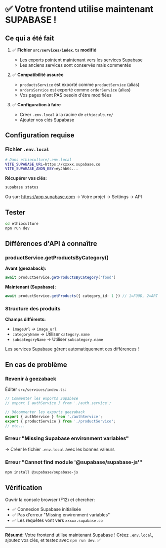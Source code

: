 # ✅ Votre frontend utilise maintenant SUPABASE !

## Ce qui a été fait

1. ✅ **Fichier `src/services/index.ts` modifié**
   - Les exports pointent maintenant vers les services Supabase
   - Les anciens services sont conservés mais commentés

2. ✅ **Compatibilité assurée**
   - `productsService` est exporté comme `productService` (alias)
   - `ordersService` est exporté comme `orderService` (alias)
   - Vos pages n'ont PAS besoin d'être modifiées

3. ✅ **Configuration à faire**
   - Créer `.env.local` à la racine de `ethioculture/`
   - Ajouter vos clés Supabase

## Configuration requise

### Fichier `.env.local`

```bash
# Dans ethioculture/.env.local
VITE_SUPABASE_URL=https://xxxxx.supabase.co
VITE_SUPABASE_ANON_KEY=eyJhbGc...
```

**Récupérer vos clés:**
```bash
supabase status
```

Ou sur: https://app.supabase.com → Votre projet → Settings → API

## Tester

```bash
cd ethioculture
npm run dev
```

## Différences d'API à connaître

### productService.getProductsByCategory()

**Avant (geezaback):**
```typescript
await productService.getProductsByCategory('food')
```

**Maintenant (Supabase):**
```typescript
await productService.getProducts({ category_id: 1 }) // 1=FOOD, 2=ART
```

### Structure des produits

**Champs différents:**
- `imageUrl` → `image_url`
- `categoryName` → Utiliser `category.name`
- `subcategoryName` → Utiliser `subcategory.name`

Les services Supabase gèrent automatiquement ces différences !

## En cas de problème

### Revenir à geezaback

Éditer `src/services/index.ts`:
```typescript
// Commenter les exports Supabase
// export { authService } from './auth.service';

// Décommenter les exports geezaback
export { authService } from './authService';
export { productService } from './productService';
// etc...
```

### Erreur "Missing Supabase environment variables"

→ Créer le fichier `.env.local` avec les bonnes valeurs

### Erreur "Cannot find module '@supabase/supabase-js'"

```bash
npm install @supabase/supabase-js
```

## Vérification

Ouvrir la console browser (F12) et chercher:
- ✅ Connexion Supabase initialisée
- ✅ Pas d'erreur "Missing environment variables"
- ✅ Les requêtes vont vers `xxxxx.supabase.co`

---

**Résumé:** Votre frontend utilise maintenant Supabase ! Créez `.env.local`, ajoutez vos clés, et testez avec `npm run dev`. ✅











